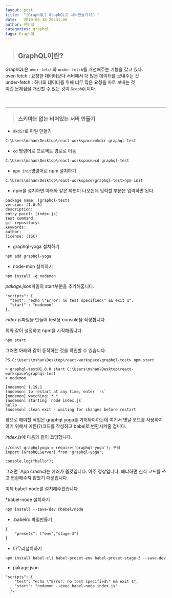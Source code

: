 ```yaml
---
layout: post
title:  "[GraphQL] GraphQL로 서버만들기(1) "
date:   2019-06-18-20:31:00
author: 한만섭
categories: graphql
tags: GraphQL
---
```



> ## GraphQL이란?
  GraphQL은 `over-fetch`와 `under-fetch`를 개선해주는 기능을 갖고 있다.  
  over-fetch : 요청한 데이터보다 서버에서 더 많은 데이터를 보내주는 것  
  under-fetch : 하나의 데이터를 위해 너무 많은 요청을 따로 보내는 것  
  이런 문제점을 개선할 수 있는 것이 `GraphQL`이다.  
  
  　  
  
  ***
  
> ### 스키마는 없는 비어있는 서버 만들기 

  * `mkdir`로 파일 만들기 
  
  ```
  C:\Users\mshan\Desktop\react-workspace>mkdir graphql-test
  ```
  
  
  * `cd` 명령어로 프로젝트 경로로 이동 
  
  ```
  C:\Users\mshan\Desktop\react-workspace>cd graphql-test
  ```

  
  * `npm init`명령어로 npm 설치하기 
  
  ```
  C:\Users\mshan\Desktop\react-workspace\graphql-test>npm init
  ```
  
  * npm을 설치하면 아래와 같은 화면이 나오는데 입력할 부분은 입력하면 된다. 
  
  ```
  package name: (graphql-test)
  version: (1.0.0)
  description:
  entry point: (index.js)
  test command:
  git repository:
  keywords:
  author:
  license: (ISC)
  ```
  
  
  * graphql-yoga 설치하기 
  
  ```
  npm add graphql-yoga
  ```
  
  
  * node-mon 설치하기 
  
  ```
  npm install -g nodemon
  ```
  *pakage.json*파일의 start부분을 추가해줍니다. 
  ```
  "scripts": {
    "test": "echo \"Error: no test specified\" && exit 1",
    "start" : "nodemon"
  },
  ```
  *index.js*파일을 만들어 test용 console을 작성합니다. 
  
  위와 같이 설정하고 npm을 시작해줍니다. 
  ```
  npm start
  ```
  
  그러면 아래와 같이 동작하는 것을 확인할 수 있습니다. 
  ```
  PS C:\Users\mshan\Desktop\react-workspace\graphql-test> npm start

> graphql-test@1.0.0 start C:\Users\mshan\Desktop\react-workspace\graphql-test
> nodemon

[nodemon] 1.19.1
[nodemon] to restart at any time, enter `rs`
[nodemon] watching: *.*
[nodemon] starting `node index.js`
hello
[nodemon] clean exit - waiting for changes before restart
  ```
  
앞으로 해야할 작업은 graphql yoga를 가져와야하는데 여기서 옛날 코드를 사용하지 않기 위해서 예쁜(?)코드를 작성하고 babel로 변환시켜줄 겁니다. 

*index.js*에 다음과 같이 코딩합니다. 

```
//const graphqlyoga = require('graphql-yoga'); 구식
import {GraphQLServer} from 'graphql-yoga';

console.log("hello");
```
그러면 `App crash라는 에러가 뜰것입니다. 아주 정상입니다. 왜냐하면 신식 코드를 쓰고 변환해주지 않았기 때문입니다. 

이제 babel-node를 설치해주겠습니다. 

*babel-node 설치하기 

```
npm install --save-dev @babel/node
```

* .babelrc 파일만들기 
```
{
    "presets": ["env","stage-3"]
}
```

* 마무리설치하기 

```
npm install babel-cli babel-preset-env babel-preset-stage-3 --save-dev
```
  
  
* pakage.json 
```
"scripts": {
    "test": "echo \"Error: no test specified\" && exit 1",
    "start": "nodemon --exec babel-node index.js"
  },
```
  
